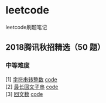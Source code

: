 # leetcode
leetcode刷题笔记

## 2018腾讯秋招精选（50 题）

### 中等难度

[1] [字符串转整数](https://leetcode-cn.com/problems/string-to-integer-atoi/description/) [code](https://github.com/luozhiping/leetcode/blob/master/middle/atoi.py)  
[2] [最长回文子串](https://leetcode-cn.com/problems/longest-palindromic-substring/description/) [code](https://github.com/luozhiping/leetcode/blob/master/middle/longest_palindromic_substring.py)  
[3] [回文数](https://leetcode-cn.com/problems/palindrome-number/description/) [code](https://github.com/luozhiping/leetcode/blob/master/easy/palindrome_number.py)  